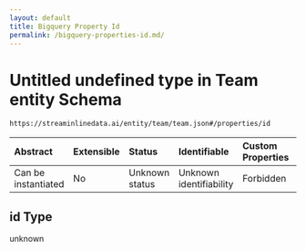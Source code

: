 ```yaml
---
layout: default
title: Bigquery Property Id
permalink: /bigquery-properties-id.md/
---
```

# Untitled undefined type in Team entity Schema

```txt
https://streaminlinedata.ai/entity/team/team.json#/properties/id
```



| Abstract            | Extensible | Status         | Identifiable            | Custom Properties | Additional Properties | Access Restrictions | Defined In                                                  |
| :------------------ | :--------- | :------------- | :---------------------- | :---------------- | :-------------------- | :------------------ | :---------------------------------------------------------- |
| Can be instantiated | No         | Unknown status | Unknown identifiability | Forbidden         | Allowed               | none                | [team.json*](team.md "open original schema") |

## id Type

unknown
